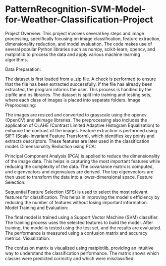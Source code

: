 # PatternRecognition-SVM-Model-for-Weather-Classification-Project

Project Overview:
This project involves several key steps and image processing, specifically focusing on image classification, feature extraction, dimensionality reduction, and model evaluation. The code makes use of several popular Python libraries such as numpy, scikit-learn, opencv, and matplotlib to process the data and apply various machine learning algorithms.

Data Preparation:

The dataset is first loaded from a .zip file. A check is performed to ensure that the file has been extracted successfully. If the file has already been extracted, the program informs the user. This process is handled by the zipfile and os libraries.
The dataset is split into training and testing sets, where each class of images is placed into separate folders.
Image Preprocessing:

The images are resized and converted to grayscale using the opencv (OpenCV) and skimage libraries. The preprocessing also includes the application of CLAHE (Contrast Limited Adaptive Histogram Equalization) to enhance the contrast of the images.
Feature extraction is performed using SIFT (Scale-Invariant Feature Transform), which identifies key points and extracts descriptors. These features are later used in the classification model.
Dimensionality Reduction using PCA:

Principal Component Analysis (PCA) is applied to reduce the dimensionality of the image data. This helps in capturing the most important features while reducing the complexity of the data.
The covariance matrix is computed, and eigenvectors and eigenvalues are derived. The top eigenvectors are then used to transform the data into a lower-dimensional space.
Feature Selection:

Sequential Feature Selection (SFS) is used to select the most relevant features for classification. This helps in improving the model's efficiency by reducing the number of features without losing important information.
Model Training and Evaluation:

The final model is trained using a Support Vector Machine (SVM) classifier. The training process uses the selected features to build the model.
After training, the model is tested using the test set, and the results are evaluated. The performance is measured using a confusion matrix and accuracy metrics.
Visualization:

The confusion matrix is visualized using matplotlib, providing an intuitive way to understand the classification performance. The matrix shows which classes were predicted correctly and which were misclassified.
